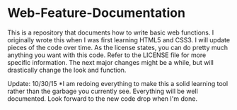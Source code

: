 Web-Feature-Documentation
============
This is a repository that documents how to write basic web functions. I originally wrote this when I was first learning HTML5 and CSS3. I will update pieces of the code over time. As the license states, you can do pretty much anything you want with this code. Refer to the LICENSE file for more specific information. The next major changes might be a while, but will drastically change the look and function. 

Update: 10/30/15 *I am redoing everything to make this a solid learning tool rather than the garbage you currently see. Everything will be well documented. Look forward to the new code drop when I'm done.
